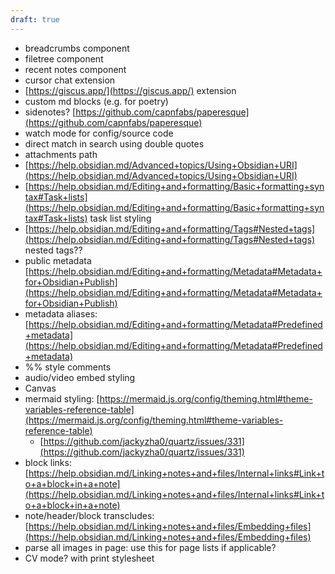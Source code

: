 ```yaml
---
draft: true
---
```


- breadcrumbs component
- filetree component
- recent notes component
- cursor chat extension
- [https://giscus.app/](https://giscus.app/) extension
- custom md blocks (e.g. for poetry)
- sidenotes? [https://github.com/capnfabs/paperesque](https://github.com/capnfabs/paperesque)
- watch mode for config/source code
- direct match in search using double quotes
- attachments path
- [https://help.obsidian.md/Advanced+topics/Using+Obsidian+URI](https://help.obsidian.md/Advanced+topics/Using+Obsidian+URI)
- [https://help.obsidian.md/Editing+and+formatting/Basic+formatting+syntax#Task+lists](https://help.obsidian.md/Editing+and+formatting/Basic+formatting+syntax#Task+lists) task list styling
- [https://help.obsidian.md/Editing+and+formatting/Tags#Nested+tags](https://help.obsidian.md/Editing+and+formatting/Tags#Nested+tags) nested tags??
- public metadata [https://help.obsidian.md/Editing+and+formatting/Metadata#Metadata+for+Obsidian+Publish](https://help.obsidian.md/Editing+and+formatting/Metadata#Metadata+for+Obsidian+Publish)
- metadata aliases: [https://help.obsidian.md/Editing+and+formatting/Metadata#Predefined+metadata](https://help.obsidian.md/Editing+and+formatting/Metadata#Predefined+metadata)
- \%\% style comments
- audio/video embed styling
- Canvas
- mermaid styling: [https://mermaid.js.org/config/theming.html#theme-variables-reference-table](https://mermaid.js.org/config/theming.html#theme-variables-reference-table)
  - [https://github.com/jackyzha0/quartz/issues/331](https://github.com/jackyzha0/quartz/issues/331)
- block links: [https://help.obsidian.md/Linking+notes+and+files/Internal+links#Link+to+a+block+in+a+note](https://help.obsidian.md/Linking+notes+and+files/Internal+links#Link+to+a+block+in+a+note)
- note/header/block transcludes: [https://help.obsidian.md/Linking+notes+and+files/Embedding+files](https://help.obsidian.md/Linking+notes+and+files/Embedding+files)
- parse all images in page: use this for page lists if applicable?
- CV mode? with print stylesheet
